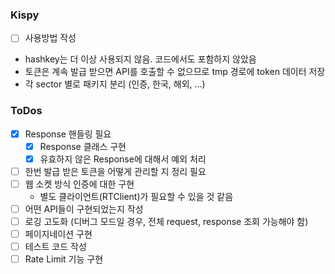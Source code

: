 ### Kispy
- [ ] 사용방법 작성
- hashkey는 더 이상 사용되지 않음. 코드에서도 포함하지 않았음
- 토큰은 계속 발급 받으면 API를 호출할 수 없으므로 tmp 경로에 token 데이터 저장
- 각 sector 별로 패키지 분리 (인증, 한국, 해외, ...)

### ToDos
- [x] Response 핸들링 필요
  - [x] Response 클래스 구현
  - [x] 유효하지 않은 Response에 대해서 예외 처리
- [ ] 한번 발급 받은 토큰을 어떻게 관리할 지 정리 필요
- [ ] 웹 소켓 방식 인증에 대한 구현
  - 별도 클라이언트(RTClient)가 필요할 수 있을 것 같음
- [ ] 어떤 API들이 구현되었는지 작성
- [ ] 로깅 고도화 (디버그 모드일 경우, 전체 request, response 조회 가능해야 함)
- [ ] 페이지네이션 구현
- [ ] 테스트 코드 작성
- [ ] Rate Limit 기능 구현